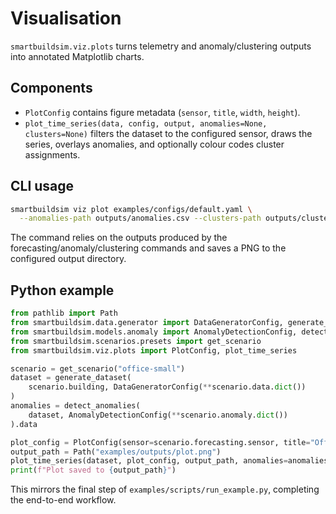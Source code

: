 # Visualisation

`smartbuildsim.viz.plots` turns telemetry and anomaly/clustering outputs into
annotated Matplotlib charts.

## Components

- `PlotConfig` contains figure metadata (`sensor`, `title`, `width`, `height`).
- `plot_time_series(data, config, output, anomalies=None, clusters=None)` filters
  the dataset to the configured sensor, draws the series, overlays anomalies, and
  optionally colour codes cluster assignments.

## CLI usage

```bash
smartbuildsim viz plot examples/configs/default.yaml \
  --anomalies-path outputs/anomalies.csv --clusters-path outputs/clusters.csv
```

The command relies on the outputs produced by the forecasting/anomaly/clustering
commands and saves a PNG to the configured output directory.

## Python example

```python
from pathlib import Path
from smartbuildsim.data.generator import DataGeneratorConfig, generate_dataset
from smartbuildsim.models.anomaly import AnomalyDetectionConfig, detect_anomalies
from smartbuildsim.scenarios.presets import get_scenario
from smartbuildsim.viz.plots import PlotConfig, plot_time_series

scenario = get_scenario("office-small")
dataset = generate_dataset(
    scenario.building, DataGeneratorConfig(**scenario.data.dict())
)
anomalies = detect_anomalies(
    dataset, AnomalyDetectionConfig(**scenario.anomaly.dict())
).data

plot_config = PlotConfig(sensor=scenario.forecasting.sensor, title="Office Energy")
output_path = Path("examples/outputs/plot.png")
plot_time_series(dataset, plot_config, output_path, anomalies=anomalies)
print(f"Plot saved to {output_path}")
```

This mirrors the final step of `examples/scripts/run_example.py`, completing the
end-to-end workflow.
